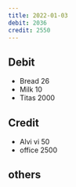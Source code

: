 ```yaml
---
title: 2022-01-03
debit: 2036 
credit: 2550
---
```


## Debit 
* Bread 26
* Milk 10
* Titas 2000

## Credit  
* Alvi vi 50 
* office 2500

## others 

